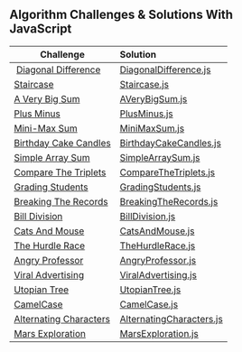 ## Algorithm Challenges & Solutions With JavaScript

| Challenge                                                                                                                  | Solution
|----------------------------------------------------------------------------------------------------------------------------|:-------------------------------------------------------------------------------------|
| [Diagonal Difference](https://www.hackerrank.com/challenges/diagonal-difference/problem?isFullScreen=true)                 | [DiagonalDifference.js](./ChallengeSolutions/DiagonalDifference.js)                  |
| [Staircase](https://www.hackerrank.com/challenges/staircase/problem?isFullScreen=true)                                     | [Staircase.js](./ChallengeSolutions/Staircase.js)                                    |
| [A Very Big Sum](https://www.hackerrank.com/challenges/a-very-big-sum/problem?isFullScreen=true)                           | [AVeryBigSum.js](./ChallengeSolutions/AVeryBigSum.js)                                |
| [Plus Minus](https://www.hackerrank.com/challenges/plus-minus/problem?isFullScreen=true)                                   | [PlusMinus.js](./ChallengeSolutions/PlusMinus.js)                                    |
| [Mini-Max Sum](https://www.hackerrank.com/challenges/mini-max-sum/problem?isFullScreen=true)                               | [MiniMaxSum.js](./ChallengeSolutions/MiniMaxSum.js)                                  |
| [Birthday Cake Candles](https://www.hackerrank.com/challenges/birthday-cake-candles/problem?isFullScreen=true)             | [BirthdayCakeCandles.js](./ChallengeSolutions/BirthdayCakeCandles.js)                |
| [Simple Array Sum](https://www.hackerrank.com/challenges/simple-array-sum/problem?isFullScreen=true)                       | [SimpleArraySum.js](./ChallengeSolutions/SimpleArraySum.js)                          |
| [Compare The Triplets](https://www.hackerrank.com/challenges/compare-the-triplets/problem?isFullScreen=true)               | [CompareTheTriplets.js](./ChallengeSolutions/CompareTheTriplets.js)                  |
| [Grading Students](https://www.hackerrank.com/challenges/grading/problem?isFullScreen=true)                                | [GradingStudents.js](./ChallengeSolutions/GradingStudents.js)                        |
| [Breaking The Records](https://www.hackerrank.com/challenges/breaking-best-and-worst-records/problem?isFullScreen=true)    | [BreakingTheRecords.js](./ChallengeSolutions/BreakingTheRecords.js)                  |
| [Bill Division](https://www.hackerrank.com/challenges/bon-appetit/problem?isFullScreen=true)                               | [BillDivision.js](./ChallengeSolutions/BillDivision.js)                              |
| [Cats And Mouse](https://www.hackerrank.com/challenges/cats-and-a-mouse/problem?isFullScreen=true)                         | [CatsAndMouse.js](./ChallengeSolutions/CatsAndMouse.js)                              |
| [The Hurdle Race](https://www.hackerrank.com/challenges/the-hurdle-race/problem?isFullScreen=true)                         | [TheHurdleRace.js](./ChallengeSolutions/TheHurdleRace.js)                            |
| [Angry Professor](https://www.hackerrank.com/challenges/angry-professor/problem?isFullScreen=true)                         | [AngryProfessor.js](./ChallengeSolutions/AngryProfessor.js)                          |
| [Viral Advertising](https://www.hackerrank.com/challenges/strange-advertising/problem?isFullScreen=true)                   | [ViralAdvertising.js](./ChallengeSolutions/ViralAdvertising.js)                      |
| [Utopian Tree](https://www.hackerrank.com/challenges/utopian-tree/problem?isFullScreen=true)                               | [UtopianTree.js](./ChallengeSolutions/UtopianTree.js)                                |
| [CamelCase](https://www.hackerrank.com/challenges/camelcase/problem?isFullScreen=true)                                     | [CamelCase.js](./ChallengeSolutions/CamelCase.js)                                    |
| [Alternating Characters](https://www.hackerrank.com/challenges/alternating-characters/problem?isFullScreen=true)            | [AlternatingCharacters.js](./ChallengeSolutions/AlternatingCharacters.js)            |
| [Mars Exploration](https://www.hackerrank.com/challenges/mars-exploration/problem?isFullScreen=true)                       | [MarsExploration.js](./ChallengeSolutions/MarsExploration.js)                        |